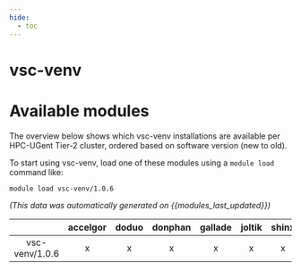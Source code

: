 ```yaml
---
hide:
  - toc
---
```


vsc-venv
========

# Available modules


The overview below shows which vsc-venv installations are available per HPC-UGent Tier-2 cluster, ordered based on software version (new to old).

To start using vsc-venv, load one of these modules using a `module load` command like:

```shell
module load vsc-venv/1.0.6
```

*(This data was automatically generated on {{modules_last_updated}})*  

| |accelgor|doduo|donphan|gallade|joltik|shinx|
| :---: | :---: | :---: | :---: | :---: | :---: | :---: |
|vsc-venv/1.0.6|x|x|x|x|x|x|
